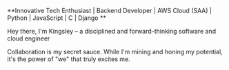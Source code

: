 
**Innovative Tech Enthusiast | Backend Developer | AWS Cloud (SAA) | Python | JavaScript | C | Django **

Hey there, I'm Kingsley – a disciplined and forward-thinking software and cloud engineer

Collaboration is my secret sauce. While I'm mining and honing my potential, it's the power of "we" that truly excites me.

